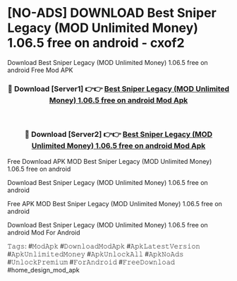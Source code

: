 # [NO-ADS] DOWNLOAD Best Sniper Legacy (MOD Unlimited Money) 1.06.5 free on android - cxof2
Download Best Sniper Legacy (MOD Unlimited Money) 1.06.5 free on android Free Mod APK

<div align="center">
<h3>🔴 Download [Server1] 👉👉 <a href="https://apk-comot.site?title=Best_Sniper_Legacy_(MOD_Unlimited_Money)_1.06.5_free_on_android">Best Sniper Legacy (MOD Unlimited Money) 1.06.5 free on android Mod Apk</a></h3><br>

<h3>🔴 Download [Server2] 👉👉 <a href="https://apk-comot.site?title=Best_Sniper_Legacy_(MOD_Unlimited_Money)_1.06.5_free_on_android">Best Sniper Legacy (MOD Unlimited Money) 1.06.5 free on android Mod Apk</a></h3>
</div>


Free Download APK MOD Best Sniper Legacy (MOD Unlimited Money) 1.06.5 free on android

Download Best Sniper Legacy (MOD Unlimited Money) 1.06.5 free on android 

Free APK MOD Best Sniper Legacy (MOD Unlimited Money) 1.06.5 free on android 

Download Best Sniper Legacy (MOD Unlimited Money) 1.06.5 free on android Mod For Android

𝚃𝚊𝚐𝚜: #𝙼𝚘𝚍𝙰𝚙𝚔 #𝙳𝚘𝚠𝚗𝚕𝚘𝚊𝚍𝙼𝚘𝚍𝙰𝚙𝚔 #𝙰𝚙𝚔𝙻𝚊𝚝𝚎𝚜𝚝𝚅𝚎𝚛𝚜𝚒𝚘𝚗 #𝙰𝚙𝚔𝚄𝚗𝚕𝚒𝚖𝚒𝚝𝚎𝚍𝙼𝚘𝚗𝚎𝚢 #𝙰𝚙𝚔𝚄𝚗𝚕𝚘𝚌𝚔𝙰𝚕𝚕 #𝙰𝚙𝚔𝙽𝚘𝙰𝚍𝚜 #𝚄𝚗𝚕𝚘𝚌𝚔𝙿𝚛𝚎𝚖𝚒𝚞𝚖 #𝙵𝚘𝚛𝙰𝚗𝚍𝚛𝚘𝚒𝚍 #𝙵𝚛𝚎𝚎𝙳𝚘𝚠𝚗𝚕𝚘𝚊𝚍 #home_design_mod_apk
